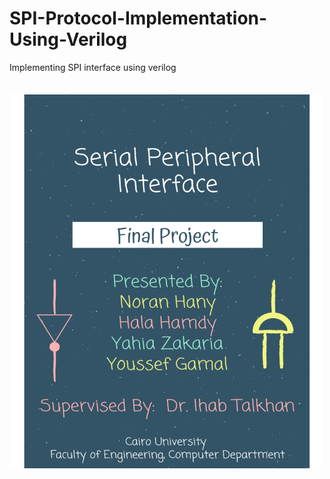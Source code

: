 # SPI-Protocol-Implementation-Using-Verilog
Implementing SPI interface using verilog

<img src="Report-01.jpg" alt="Cover" width="500" height="600" style="margin: 20px 0px;">
